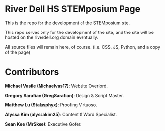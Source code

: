 # River Dell HS STEMposium Page
This is the repo for the development of the STEMposium site.

This repo serves only for the development of the site, and the site will be hosted on the riverdell.org domain eventually.

All source files will remain here, of course. (i.e. CSS, JS, Python, and a copy of the page)

# Contributors

<b>Michael Vasile (Michaelvas17)</b>: Website Overlord.

<b>Gregory Sarafian (GregSarafian)</b>: Design & Script Master.

<b>Matthew Lu (Stalasphyx)</b>: Proofing Virtuoso.

<b>Alyssa Kim (alyssakim25)</b>: Content & Word Specialist.

<b>Sean Kee (MrSkee)</b>: Executive Gofer.
